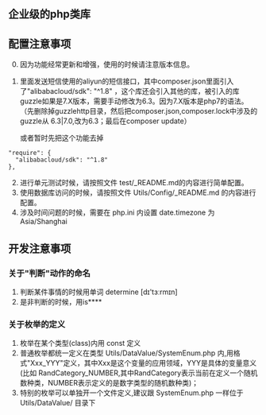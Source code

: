 企业级的php类库
--

## 配置注意事项

0. 因为功能经常更新和增强，使用的时候请注意版本信息。

1. 里面发送短信使用的aliyun的短信接口，其中composer.json里面引入了"alibabacloud/sdk": "^1.8"
   ，这个库还会引入其他的库，被引入的库guzzle如果是7.X版本，需要手动修改为6.3。因为7.X版本是php7的语法。
   （先删除掉guzzlehttp目录，然后把composer.json,composer.lock中涉及的guzzle从 6.3|7.0,改为6.3；最后在composer update）

   或者暂时先把这个功能去掉

```shell
"require": {
  "alibabacloud/sdk": "^1.8"
},
```

2. 进行单元测试时候，请按照文件 test/_README.md的内容进行简单配置。
3. 使用数据库访问的时候，请按照文件 Utils/Config/_README.md 的内容进行配置。
4. 涉及时间问题的时候，需要在 php.ini 内设置 date.timezone 为 Asia/Shanghai

## 开发注意事项

### 关于"判断"动作的命名

1. 判断某件事情的时候用单词 determine [dɪ'tɜːrmɪn]
2. 是非判断的时候，用is****

### 关于枚举的定义

1. 枚举在某个类型(class)内用 const 定义
2. 普通枚举都统一定义在类型 Utils/DataValue/SystemEnum.php 内,用格式"Xxx_YYY"定义，其中Xxx是这个变量的应用领域，YYY是具体的变量意义(比如
   RandCategory_NUMBER,其中RandCategory表示当前在定义一个随机数种类，NUMBER表示定义的是数字类型的随机数种类)；
3. 特别的枚举可以单独开一个文件定义,建议跟 SystemEnum.php 一样位于 Utils/DataValue/ 目录下

